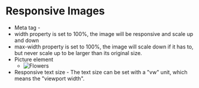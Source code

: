# Responsive Images

- Meta tag - <meta name="viewport" content="width=device-width, initial-scale=1.0">
- width property is set to 100%, the image will be responsive and scale up and down
- max-width property is set to 100%, the image will scale down if it has to, but never scale up to be larger than its original size.
- Picture element
  - <picture>
      <source srcset="img_smallflower.jpg" media="(max-width: 600px)">
      <source srcset="img_flowers.jpg" media="(max-width: 1500px)">
      <source srcset="flowers.jpg">
      <img src="img_smallflower.jpg" alt="Flowers">
    </picture>
 - Responsive text size - The text size can be set with a "vw" unit, which means the "viewport width".
